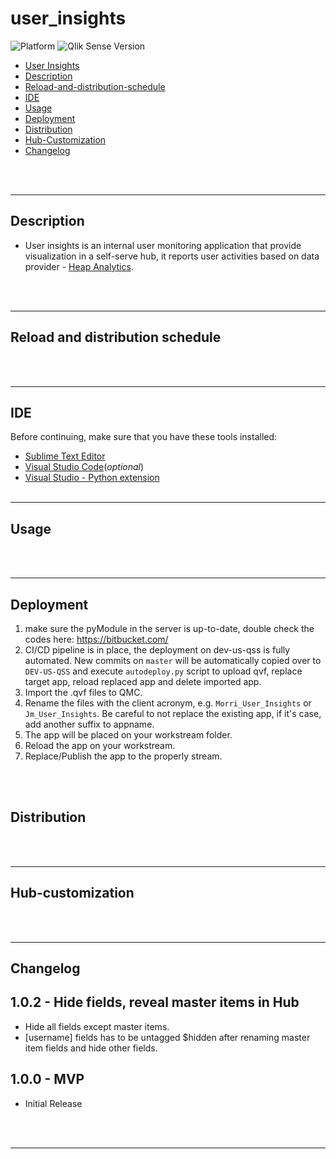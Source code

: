 # user_insights

![Platform](https://img.shields.io/badge/platform-Qlik%20Sense%20Hub-lightgrey.svg)
![Qlik Sense Version](https://img.shields.io/badge/Qlik%20Sense%20Version-November%202018-brightgreen.svg)

- [User Insights](#user-insights)
- [Description](#description)
- [Reload-and-distribution-schedule](#reload-and-distribution-schedule)
- [IDE](#IDE)
- [Usage](#usage)
- [Deployment](#deployment)
- [Distribution](#distribution)
- [Hub-Customization](#Hub-customization)
- [Changelog](#changelog)

<br><br>
***

## Description
- User insights is an internal user monitoring application that provide visualization in a self-serve hub, it reports user activities based on data provider - [Heap Analytics](https://heapanalytics.com/app/report).

<br><br>
***

## Reload and distribution schedule

<br><br>
***

## IDE
Before continuing, make sure that you have these tools installed:
- [Sublime Text Editor](https://www.sublimetext.com/)
- [Visual Studio Code](https://code.visualstudio.com/)(*optional*)
- [Visual Studio - Python extension](https://code.visualstudio.com/)
<br><br>
***

## Usage

<br><br>
***

## Deployment
1. make sure the pyModule in the server is up-to-date, double check the codes here: https://bitbucket.com/
2. CI/CD pipeline is in place, the deployment on dev-us-qss is fully automated.  New commits on `master` will be automatically copied over to `DEV-US-QSS` and execute `autodeploy.py` script to upload qvf, replace target app, reload replaced app and delete imported app.
3. Import the .qvf files to QMC.
4. Rename the files with the client acronym, e.g. `Morri_User_Insights` or `Jm_User_Insights`. Be careful to not replace the existing app, if it's case, add another suffix to appname.
5. The app will be placed on your workstream folder.
6. Reload the app on your workstream.
7. Replace/Publish the app to the properly stream.

<br><br>

## Distribution

<br><br>
***

## Hub-customization

<br><br>
***

## Changelog


## **1.0.2 - Hide fields, reveal master items in Hub**
- Hide all fields except master items.
- [username] fields has to be untagged $hidden after renaming master item fields and hide other fields.

## **1.0.0 - MVP**
- Initial Release

<br><br>
***
